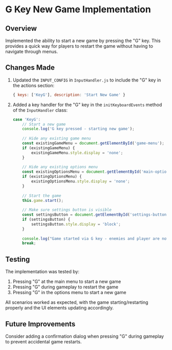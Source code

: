 # G Key New Game Implementation

## Overview
Implemented the ability to start a new game by pressing the "G" key. This provides a quick way for players to restart the game without having to navigate through menus.

## Changes Made

1. Updated the `INPUT_CONFIG` in `InputHandler.js` to include the "G" key in the actions section:
   ```javascript
   { keys: ['KeyG'], description: 'Start New Game' }
   ```

2. Added a key handler for the "G" key in the `initKeyboardEvents` method of the `InputHandler` class:
   ```javascript
   case 'KeyG':
       // Start a new game
       console.log('G key pressed - starting new game');
       
       // Hide any existing game menu
       const existingGameMenu = document.getElementById('game-menu');
       if (existingGameMenu) {
           existingGameMenu.style.display = 'none';
       }
       
       // Hide any existing options menu
       const existingOptionsMenu = document.getElementById('main-options-menu');
       if (existingOptionsMenu) {
           existingOptionsMenu.style.display = 'none';
       }
       
       // Start the game
       this.game.start();
       
       // Make sure settings button is visible
       const settingsButton = document.getElementById('settings-button');
       if (settingsButton) {
           settingsButton.style.display = 'block';
       }
       
       console.log("Game started via G key - enemies and player are now active");
       break;
   ```

## Testing
The implementation was tested by:
1. Pressing "G" at the main menu to start a new game
2. Pressing "G" during gameplay to restart the game
3. Pressing "G" in the options menu to start a new game

All scenarios worked as expected, with the game starting/restarting properly and the UI elements updating accordingly.

## Future Improvements
Consider adding a confirmation dialog when pressing "G" during gameplay to prevent accidental game restarts.
